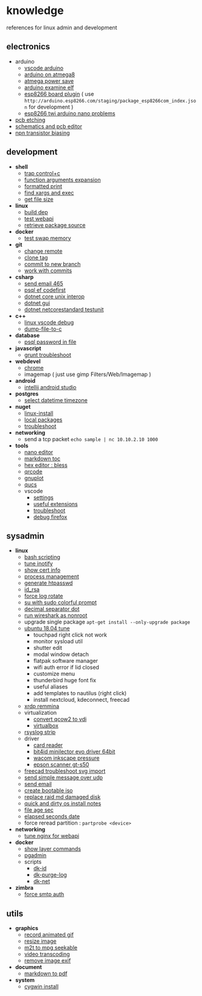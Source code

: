 # knowledge

references for linux admin and development 

## electronics

- arduino
  - [vscode arduino](electronics/vscode-arduino.md)
  - [arduino on atmega8](electronics/arduino-on-atmega8.md)
  - [atmega power save](electronics/atmega-power-save.md)
  - [arduino examine elf](electronics/arduino-examine-elf.md)
  - [esp8266 board plugin](https://github.com/esp8266/Arduino#installing-with-boards-manager) ( use `http://arduino.esp8266.com/staging/package_esp8266com_index.json` for development )
  - [esp8266 twi arduino nano problems](electronics/esp8266-twi-arduino-nano.md)
- [pcb etching](electronics/pcb-etching.md)
- [schematics and pcb editor](https://easyeda.com/)
- [npn transistor biasing](_files/npn-transistor-biasing.xlsx)

## development

- **shell**
  - [trap control+c](shell/trap-ctrlc.md)
  - [function arguments expansion](shell/function-args-expansion.md)
  - [formatted print](shell/formatted-print.md)
  - [find xargs and exec](shell/find-and-exec.md)
  - [get file size](shell/get-file-size.md)
- **linux**
  - [build dep](linux/build-dep.md)
  - [test webapi](linux/test-webapi.md)
  - [retrieve package source](linux/retrieve-package-source.md)
- **docker**
  - [test swap memory](docker/test-swap-memory.md)
- **git**
  - [change remote](git/change-remote.md)
  - [clone tag](git/clone-tag.md)
  - [commit to new branch](git/commit-to-new-branch.md)
  - [work with commits](git/change-commit.md)
- **csharp**
  - [send email 465](csharp/send-email-465.md)
  - [psql ef codefirst](csharp/psql-ef-codefirst.md)
  - [dotnet core unix interop](csharp/dotnet-core-unix-interop.md)
  - [dotnet gui](csharp/dotnet-avalonia.md)
  - [dotnet netcorestandard testunit](https://github.com/devel0/netcore-util/tree/6267b9e954692ecc7513ccb9616d590128294598#how-this-project-was-built)
- **c++**
  - [linux vscode debug](https://github.com/devel0/example-vscode-linux-cpp-debug)
  - [dump-file-to-c](shell/dump-file-to-c.md)
- **database**
  - [psql password in file](psql/psql-password-in-file.md)
- **javascript**
  - [grunt troubleshoot](javascript/grunt-troubleshoot.md)
- **webdevel**
  - [chrome](webdevel/chrome.md)
  - imagemap ( just use gimp Filters/Web/Imagemap )
- **android**
  - [intellij android studio](android/intellij-android-studio.md)
- **postgres**
  - [select datetime timezone](psql/select-datetime-timezone.md)
- **nuget**
  - [linux-install](nuget/nuget-linux-install.md)
  - [local packages](nuget/nuget-config-local-packages.md)
  - [troubleshoot](nuget/troubleshoot.md)
- **networking**
  - send a tcp packet `echo sample | nc 10.10.2.10 1000`
- **tools**
  - [nano editor](tools/nano-editor.md)
  - [markdown toc](tools/markdown-toc.md)
  - [hex editor : bless](https://github.com/bwrsandman/Bless)
  - [qrcode](tools/qrcode.md)
  - [gnuplot](tools/gnuplot.md)  
  - [qucs](tools/qucs.md)
  - vscode
    - [settings](tools/vscode-settings.md)
    - [useful extensions](tools/vscode-useful-extensions.md)
    - [troubleshoot](tools/vscode-troubleshoot.md)
    - [debug firefox](webdevel/vscode-debug-firefox.md)

## sysadmin

- **linux**
  - [bash scripting](linux/bash-scripting.md)
  - [tune inotify](linux/tune-inotify.md)
  - [show cert info](https://github.com/devel0/linux-scripts-utils/blob/master/show-cert-info)
  - [process management](linux/process-management.md)
  - [generate htpasswd](linux/generate-htpasswd.md)
  - [id_rsa](linux/id_rsa.md)
  - [force log rotate](linux/force-log-rotate.md)  
  - [su with sudo colorful prompt](linux/su-with-sudo-prompt.md)  
  - [decimal separator dot](linux/decimal-separator-dot.md)
  - [run wireshark as nonroot](sysadmin/run-wireshark-as-nonroot.md)
  - upgrade single package `apt-get install --only-upgrade package`
  - [ubuntu 18.04 tune](linux/ubuntu-18.04-tune.md)
    - touchpad right click not work
    - monitor sysload util
    - shutter edit
    - modal window detach
    - flatpak software manager
    - wifi auth error if lid closed
    - customize menu
    - thunderbird huge font fix
    - useful aliases
    - add templates to nautilus (right click)
    - install nextcloud, kdeconnect, freecad
  - [xrdp remmina](linux/xrdp-remmina.md)
  - virtualization
    - [convert qcow2 to vdi](linux/convert-qcow2-to-vdi.md)
    - [virtualbox](linux/virtualbox.md)
  - [rsyslog strip](linux/rsyslog-strip.md)
  - driver
    - [card reader](linux/card-reader.md)
    - [bit4id minilector evo driver 64bit](linux/bit4id-minilector-evo.md)
    - [wacom inkscape pressure](linux/wacom-inkscape-pressure.md)
    - [epson scanner gt-s50](linux/driver-epson-gt-s50.md)
  - [freecad troubleshoot svg import](linux/freecad-import-svg-segmentation-fault.md)
  - [send simple message over udp](linux/send-simple-message-over-udp.md)
  - [send email](linux/send-email-wrapper.md)
  - [create bootable iso](https://raw.githubusercontent.com/jsamr/bootiso/master/bootiso)
  - [replace raid md damaged disk](linux/replace-raid-md-damaged-disk.md)
  - [quick and dirty os install notes](linux/quick-and-dirty-server-install-notes.md)
  - [file age sec](https://github.com/devel0/linux-scripts-utils/blob/master/file-age-sec)
  - [elapsed seconds date](shell/elapsed-seconds.md)
  - force reread partition : `partprobe <device>`
- **networking**
  - [tune nginx for webapi](webdevel/nginx-webapi-conf.md)
- **docker**
  - [show layer commands](docker/show-layer-commands.md)
  - [pgadmin](docker/pgadmin.md)
  - scripts
    - [dk-id](https://github.com/devel0/linux-scripts-utils/blob/master/dk-id)
    - [dk-purge-log](https://github.com/devel0/linux-scripts-utils/blob/master/dk-purge-log)
    - [dk-net](https://github.com/devel0/linux-scripts-utils/blob/master/dk-net)
- **zimbra**
  - [force smtp auth](sysadmin/zimbra-force-smtp-auth.md)

## utils

- **graphics**
  - [record animated gif](tools/record-animated-gif.md)
  - [resize image](tools/resize-image.md)
  - [m2t to mpg seekable](tools/m2t-to-mpg-seekable.md)
  - [video transcoding](tools/video-transcoding.md)
  - [remove image exif](tools/remove-image-exif.md)
- **document**
  - [markdown to pdf](tools/markdown-to-pdf.md)
- **system**
  - [cygwin install](tools/cygwin-install.md)
